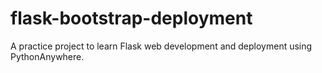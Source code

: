 # flask-bootstrap-deployment
A practice project to learn Flask web development and deployment using PythonAnywhere.
